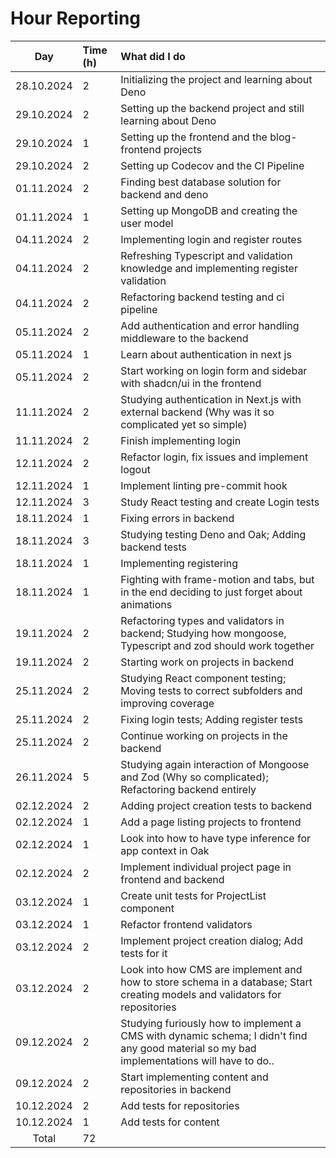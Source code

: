# Hour Reporting

|    Day     | Time (h) | What did I do                                                                                                                              |
| :--------: | :------- | :----------------------------------------------------------------------------------------------------------------------------------------- |
| 28.10.2024 | 2        | Initializing the project and learning about Deno                                                                                           |
| 29.10.2024 | 2        | Setting up the backend project and still learning about Deno                                                                               |
| 29.10.2024 | 1        | Setting up the frontend and the blog-frontend projects                                                                                     |
| 29.10.2024 | 2        | Setting up Codecov and the CI Pipeline                                                                                                     |
| 01.11.2024 | 2        | Finding best database solution for backend and deno                                                                                        |
| 01.11.2024 | 1        | Setting up MongoDB and creating the user model                                                                                             |
| 04.11.2024 | 2        | Implementing login and register routes                                                                                                     |
| 04.11.2024 | 2        | Refreshing Typescript and validation knowledge and implementing register validation                                                        |
| 04.11.2024 | 2        | Refactoring backend testing and ci pipeline                                                                                                |
| 05.11.2024 | 2        | Add authentication and error handling middleware to the backend                                                                            |
| 05.11.2024 | 1        | Learn about authentication in next js                                                                                                      |
| 05.11.2024 | 2        | Start working on login form and sidebar with shadcn/ui in the frontend                                                                     |
| 11.11.2024 | 2        | Studying authentication in Next.js with external backend (Why was it so complicated yet so simple)                                         |
| 11.11.2024 | 2        | Finish implementing login                                                                                                                  |
| 12.11.2024 | 2        | Refactor login, fix issues and implement logout                                                                                            |
| 12.11.2024 | 1        | Implement linting pre-commit hook                                                                                                          |
| 12.11.2024 | 3        | Study React testing and create Login tests                                                                                                 |
| 18.11.2024 | 1        | Fixing errors in backend                                                                                                                   |
| 18.11.2024 | 3        | Studying testing Deno and Oak; Adding backend tests                                                                                        |
| 18.11.2024 | 1        | Implementing registering                                                                                                                   |
| 18.11.2024 | 1        | Fighting with frame-motion and tabs, but in the end deciding to just forget about animations                                               |
| 19.11.2024 | 2        | Refactoring types and validators in backend; Studying how mongoose, Typescript and zod should work together                                |
| 19.11.2024 | 2        | Starting work on projects in backend                                                                                                       |
| 25.11.2024 | 2        | Studying React component testing; Moving tests to correct subfolders and improving coverage                                                |
| 25.11.2024 | 2        | Fixing login tests; Adding register tests                                                                                                  |
| 25.11.2024 | 2        | Continue working on projects in the backend                                                                                                |
| 26.11.2024 | 5        | Studying again interaction of Mongoose and Zod (Why so complicated); Refactoring backend entirely                                          |
| 02.12.2024 | 2        | Adding project creation tests to backend                                                                                                   |
| 02.12.2024 | 1        | Add a page listing projects to frontend                                                                                                    |
| 02.12.2024 | 1        | Look into how to have type inference for app context in Oak                                                                                |
| 02.12.2024 | 2        | Implement individual project page in frontend and backend                                                                                  |
| 03.12.2024 | 1        | Create unit tests for ProjectList component                                                                                                |
| 03.12.2024 | 1        | Refactor frontend validators                                                                                                               |
| 03.12.2024 | 2        | Implement project creation dialog; Add tests for it                                                                                        |
| 03.12.2024 | 2        | Look into how CMS are implement and how to store schema in a database; Start creating models and validators for repositories               |
| 09.12.2024 | 2        | Studying furiously how to implement a CMS with dynamic schema; I didn't find any good material so my bad implementations will have to do.. |
| 09.12.2024 | 2        | Start implementing content and repositories in backend                                                                                     |
| 10.12.2024 | 2        | Add tests for repositories                                                                                                                 |
| 10.12.2024 | 1        | Add tests for content                                                                                                                      |
|   Total    | 72       |                                                                                                                                            |

